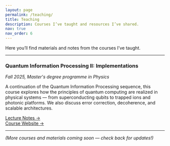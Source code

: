 ```yaml
---
layout: page
permalink: /teaching/
title: Teaching
description: Courses I’ve taught and resources I’ve shared.
nav: true
nav_order: 6
---
```

 
Here you’ll find materials and notes from the courses I’ve taught.

---

### Quantum Information Processing II: Implementations
*Fall 2025, Master's degree programme in Physics*  

A continuation of the Quantum Information Processing sequence, this course explores how the principles of quantum computing are realized in physical systems — from superconducting qubits to trapped ions and photonic platforms. We also discuss error correction, decoherence, and scalable architectures.

[Lecture Notes →](/)  
[Course Website →](https://www.vvz.ethz.ch/Vorlesungsverzeichnis/lerneinheit.view?lerneinheitId=194244&semkez=2025W&ansicht=LEHRVERANSTALTUNGEN&lang=en)  

---

*(More courses and materials coming soon — check back for updates!)*